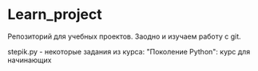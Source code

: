 # Learn_project
Репозиторий для учебных проектов. Заодно и изучаем работу с git.

stepik.py - некоторые задания из курса: "Поколение Python": курс для начинающих
